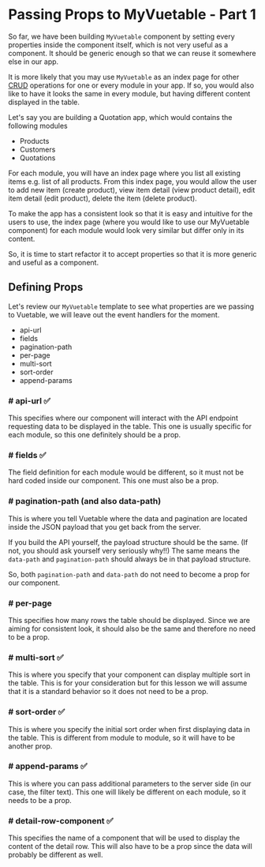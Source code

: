 # Passing Props to MyVuetable - Part 1

So far, we have been building `MyVuetable` component by setting every properties inside the component itself, which is not very useful as a component. It should be generic enough so that we can reuse it somewhere else in our app.

It is more likely that you may use `MyVuetable` as an index page for other [CRUD](https://en.wikipedia.org/wiki/Create,_read,_update_and_delete) operations for one or every module in your app. If so, you would also like to have it looks the same in every module, but having different content displayed in the table.

Let's say you are building a Quotation app, which would contains the following modules
- Products
- Customers
- Quotations

For each module, you will have an index page where you list all existing items e.g. list of all products. From this index page, you would allow the user to add new item (create product), view item detail (view product detail), edit item detail (edit product), delete the item (delete product).

To make the app has a consistent look so that it is easy and intuitive for the users to use, the index page (where you would like to use our MyVuetable component) for each module would look very similar but differ only in its content.

So, it is time to start refactor it to accept properties so that it is more generic and useful as a component.

## Defining Props

Let's review our `MyVuetable` template to see what properties are we passing to Vuetable, we will leave out the event handlers for the moment.

- api-url
- fields
- pagination-path
- per-page
- multi-sort
- sort-order
- append-params

### # api-url :white_check_mark:
This specifies where our component will interact with the API endpoint requesting data to be displayed in the table. This one is usually specific for each module, so this one definitely should be a prop.

### # fields :white_check_mark:
The field definition for each module would be different, so it must not be hard coded inside our component. This one must also be a prop.

### # pagination-path (and also data-path)
This is where you tell Vuetable where the data and pagination are located inside the JSON payload that you get back from the server. 

If you build the API yourself, the payload structure should be the same. (If not, you should ask yourself very seriously why!!) The same means the `data-path` and `pagination-path` should always be in that payload structure.

So, both `pagination-path` and `data-path` do not need to become a prop for our component.

### # per-page
This specifies how many rows the table should be displayed. Since we are aiming for consistent look, it should also be the same and therefore no need to be a prop.

### # multi-sort :white_check_mark:
This is where you specify that your component can display multiple sort in the table. This is for your consideration but for this lesson we will assume that it is a standard behavior so it does not need to be a prop.

### # sort-order :white_check_mark:
This is where you specify the initial sort order when first displaying data in the table. This is different from module to module, so it will have to be another prop.

### # append-params :white_check_mark:
This is where you can pass additional parameters to the server side (in our case, the filter text). This one will likely be different on each module, so it needs to be a prop.

### # detail-row-component :white_check_mark:
This specifies the name of a component that will be used to display the content of the detail row. This will also have to be a prop since the data will probably be different as well.

